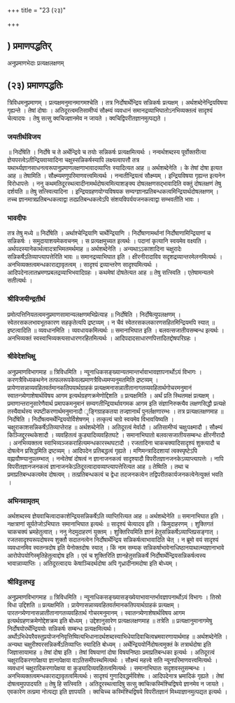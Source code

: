 +++
title = "23 (२३)"

+++


## ) प्रमाणपद्धतिर्

अनुप्रमाणभेदाः प्रत्यक्षलक्षणम्

## (२३) **प्रमाणपद्धतिः**

त्रिविधमनुप्रमाणम् । प्रत्यक्षमनुमानमागमश्चेति । तत्र निर्दोषार्थेन्द्रिय सन्निकर्षः प्रत्यक्षम् । अर्थशब्देनेन्द्रियविषया गृह्यन्ते । तेषां दोषाः । अतिदूरत्वमतिसामीप्यं सौक्ष्म्यं व्यवधानं समानद्रव्याभिघातोऽनभिव्यक्तत्वं सादृश्यं चेत्यादयः । तेषु सत्सु क्वचिज्ज्ञानमेव न जायते । क्वचिद्विपरीतज्ञानमुत्पद्यते ।

### **जयतीर्थविजय**

॥ निर्दोषेति । निर्दोषे च ते अर्थेन्द्रिये च तयोः सन्निकर्षः प्रत्यक्षमित्यर्थः । नन्वर्थशब्दस्य पूर्वोक्तरीत्या ज्ञेयपरत्वेऽतीन्द्रियवाय्वादिना चक्षुस्सन्निकर्षस्यापि लक्ष्यत्वापत्तौ तत्र यथार्थ्यज्ञानसाधनत्वरूपानुप्रमाणलक्षणाभावादव्याप्तिः स्यादित्यत आह ॥ अर्थशब्देनेति । के तेषां दोषा इत्यत आह ॥ तेषामिति । सौक्ष्म्यमणुपरिमाणवत्त्वमित्यर्थः । नन्वतीन्द्रियत्वं सौक्ष्म्यम् । इन्द्रियविषया गृह्यन्त इत्यनेन विरोधापत्तेः । ननु कथमतिदूरस्थत्वादीनामर्थदोषत्वमित्याशङ्क्य दोषलक्षणसद्भावादिति वक्तुं दोषलक्षणं तेषु दर्शयति ॥ तेषु सत्स्वित्यादिना । इन्द्रियग्रहणयोग्यविषयक सम्यग्ज्ञानप्रतिबन्धकत्वमिन्द्रियार्थदोषलक्षणम् । तच्च ज्ञानमात्रप्रतिबन्धकत्वाद्वा तदप्रतिबन्धकत्वेऽपि संशयविपर्ययजनकत्वाद्वा सम्भवतीति भावः ।

### **भावदीपः**

तत्र तेषु मध्ये ॥ निर्दोषेति । अर्थाश्चेन्द्रियाणि चार्थेन्द्रियाणि । निर्दोषाणामर्थानां निर्दोषाणामिन्द्रियाणां च सन्निकर्षः । समुदायाशयमेकवचनम् । स प्रत्यक्षमुच्यत इत्यर्थः । पदानां कृत्यानि स्वयमेव वक्ष्यति । अर्थपदस्यानेकार्थत्वादत्राभिमतमर्थमाह ॥ अर्थशब्देनेति । अन्यथाऽऽकाशादिना चक्षुरादेः सन्निकर्षेऽतिव्याप्त्यापत्तेरिति भावः ॥ समानद्रव्याभिघात इति । क्षीरनीरादाविव सदृशद्रव्यान्तरमेलनमित्यर्थः । अनभिव्यक्तत्वमन्धकाराद्यावृतत्वम् । सादृश्यं द्रव्यान्तरेण सादृश्यमित्यर्थः । आदिपदेनालातभ्रमणप्रबलद्रव्याभिभवादिग्रहः । कथमेषां दोषतेत्यत आह ॥ तेषु सत्स्विति । एतेषामन्यतमे सतीत्यर्थः ।

### **श्रीविजयीन्द्रतीर्थ**

प्रमोत्पत्तिनियतत्वमनुप्रमाणसामान्यलक्षणमभिप्रेत्याह ॥ निर्दोषेति । निर्दोषेत्युपलक्षणम् । स्वेतरसकलभावभूतकारण सहकृतेत्यपि द्रष्टव्यम् । न चैवं स्वेतरसकलकारणसहितमिन्द्रियमपि स्यात् ॥ इष्टत्वादिति ॥ व्यवधानमिति । व्यवधायकमित्यर्थः ॥ समानाभिघात इति । बलवत्सजातीयसम्बन्ध इत्यर्थः । अनभिव्यक्तं स्वस्वाभिव्यक्त्यसाधारणरहितमित्यर्थः । आदिपदादसाधारणपित्तादितद्दोषपरिग्रहः ।

### **श्रीवेदेशभिक्षु**

अनुप्रमाणविभागमाह ॥ त्रिविधमिति । न्यूनाधिकसङ्ख्यान्यतमान्तर्भावाभावज्ञापनार्थोऽयं विभागः । करणत्रैविध्यकथनेन तत्फलरूपकेवलप्रमाणत्रैविध्यमप्यनुमतमिति द्रष्टव्यम् । प्रायेणासन्नाव्यवहितवर्तमानकतिपयार्थग्राहकं प्रत्यक्षमनासन्नातीतानागतव्यवहितार्थगोचरमनुमानं स्वातन्त्र्येणाशेषार्थविषय आगम इत्यर्थग्रहणक्रमेणोद्दिशति ॥ प्रत्यक्षमिति । अर्थं प्रति स्थितमक्षं प्रत्यक्षम् । प्रमाणान्तरानुसारेणैवार्थ प्रमापकमनुमानं सम्यगतीन्द्रियार्थावगमक आगम इति संज्ञानिरुक्त्यैव लक्षणसिद्धौ प्रत्यक्षे तस्यैवार्थस्य स्पष्टीकरणार्थमनुमानादौ ृङ्गिग्राहकतया तज्ज्ञानार्थं पुनर्लक्षणारम्भः । तत्र प्रत्यक्षलक्षणमाह ॥ निर्दोषेति । निर्दोषत्वमर्थेन्द्रिययोर्विशेषणम् । तत्कृत्यं चाग्रे स्वयमेव विभावयिष्यति । चक्षुराकाशसन्निकर्षेऽतिव्याप्तेराह ॥ अर्थशब्देनेति । अतिदूरत्वं मेर्वादौ । अतिसामीप्यं चक्षुःपक्ष्मादौ । सौक्ष्म्यं किञ्जिद्दूरस्थकेशादौ । व्यवहितत्वं कुड्यादिव्यवहितघटे । समानाभिघातो बलवत्सजातीयसम्बन्धः क्षीरनीरादौ । अनभिव्यक्तत्व स्वाभिव्यञ्जकराहित्यमन्धकारस्थघटादौ । रजतादिना चाकचक्यादिसादृश्यं शुक्त्यादौ च दोषत्वेन प्रसिद्धमिति द्रष्टव्यम् । आदिपदेन प्रतिबद्धत्वं गृह्यते । मणिमन्त्रादिदशायां त्वक्स्पृष्टेऽपि वह्नावौष्ण्यानुपलम्भात् । नन्वेतेषां दोषत्वं न ज्ञानाजनकत्वं सादृश्यादौ विपरीतज्ञानजनकेऽव्याप्त्यापत्तेः । नापि विपरीतज्ञानजनकत्वं ज्ञानाजनकेऽतिदूरत्वादावव्याप्त्यापत्तेरित्यत आह ॥ तेष्विति । तथा च प्रमाप्रतिबन्धकत्वमेव दोषत्वम् । तत्प्रतिबन्धकत्वं च द्वेधा तदजनकत्वेन तद्विपरीतकार्यजनकत्वेनेत्युक्तं भवति ।

### **अभिनवामृतम्**

अर्थशब्दस्य ज्ञेयवाचित्वादाकाशेन्द्रियसन्निकर्षेऽति व्याप्तिरित्यत आह ॥ अर्थशब्देनेति ॥ समानाभिघात इति । नक्षत्राणां सूर्यतेजोऽभिघातः समानाभिघात इत्यर्थः ॥ सादृश्यं चेत्यादय इति । किमुदाहरणम् । शुक्तिगतं चाकचक्यं भ्रमहेतुत्वात् । ननु नेदमुदाहरणं युक्तम् । शुक्तिरियमिति ज्ञानं हेतुसन्निकर्षेऽव्याप्तिप्रसङ्गात् । रजतसादृश्यरूपदोषस्य शुक्तौ सदातनत्वेन निर्दोषार्थेन्द्रिय सन्निकर्षत्वाभावादिति चेत् । न ब्रूमो वयं सादृश्यं व्यवधानमिव स्वतन्त्रदोष इति येनोक्तदोषः स्यात् । किं नाम सम्यक् सन्निकर्षाभावेनाधिष्ठानयाथात्म्यज्ञानाभावे आरोपोपयोगिस्मृतिहेतुत्वाद्दोष इति । एवं च शुक्तिरिति ज्ञानहेतुसन्निकर्षे निर्दोषार्थेन्द्रियसन्निकर्षत्वस्य भावान्नाव्याप्तिः । अतिदूरत्वादयः केषाञ्चिदर्थदोषा अपि गृध्रादीनामदोषा इति बोध्यम् ।

### **श्रीविट्टलभट्ट**

अनुप्रमाणविभागमाह ॥ त्रिविधमिति । न्यूनाधिकसङ्ख्यासङ्ख्येयाभावान्तर्भावज्ञापनार्थोऽयं विभागः । तिस्रो विधा उद्दिशति ॥ प्रत्यक्षमिति । प्रायेणासन्नाव्यवहितवर्तमानकतिपयार्थग्राहकं प्रत्यक्षम् । पारतन्त्र्येणानासन्नातीतानागतव्यवहितार्थ गोचरमनुमानम् । स्वातन्त्र्येणाशेषार्थविषय आगम इत्यर्थग्रहणक्रमेणोद्देशक्रम इति बोध्यम् । उद्देशानुसारेण प्रत्यक्षलक्षणमाह ॥ तत्रेति ॥ प्रत्यक्षानुमानागमेषु निर्दोषयोरर्थेन्द्रिययोः सन्निकर्षः सम्बन्धः प्रत्यक्षमित्यर्थः। अर्थोऽभिधेयरैवस्तुप्रयोजननिवृत्तिष्वित्यभिधानादर्थशब्दस्याभिधेयादिवाचित्वभ्रमवारणायार्थमाह ॥ अर्थशब्देनेति । अन्यथा चक्षुरीश्वरसन्निकर्षेऽतिव्याप्तिः स्यादिति बोध्यम् । अर्थेन्द्रिययोर्निदोषत्वमुक्तं के तत्रार्थदोषा इति जिज्ञासायामाह ॥ तेषां दोषा इति । तेषां विषयाणां दोषा विषयनिष्ठाः प्रमाप्रतिबन्धका इत्यर्थः । अतिदूरत्वं चक्षुरादिकरणापेक्षया ज्ञानापेक्षया वाऽतिसमीपस्थमित्यर्थः । सौक्ष्म्यं महत्त्वे सति न्यूनपरिमाणवत्त्वमित्यर्थः । व्यवधानं चक्षुरादिकरणापेक्षया वा कुड्यादिव्यवहितत्वमित्यर्थः । समानाभिघातः सदृशवस्तुसम्बन्धः । अनभिव्यक्तत्वमन्धकाराद्यावृतत्वमित्यर्थः। सादृश्यं गुणादिवद्धर्मविशेषः । आदिपदेनात्र भ्रमादिकं गृह्यते । तेषां दोषत्वमुपपादयति ॥ तेषु हि सत्स्विति । अतिदूरस्थत्वादिषु सत्सु क्वचित्कस्मिंश्चिद्विषये ज्ञानमेव न जायते । एवकारेण तत्प्रमा नोत्पद्या इति ज्ञापयति । क्वचिच्च कस्मिंश्चिद्विषये विपरीतज्ञानं मिथ्याज्ञानमुत्पद्यत इत्यर्थः ।

